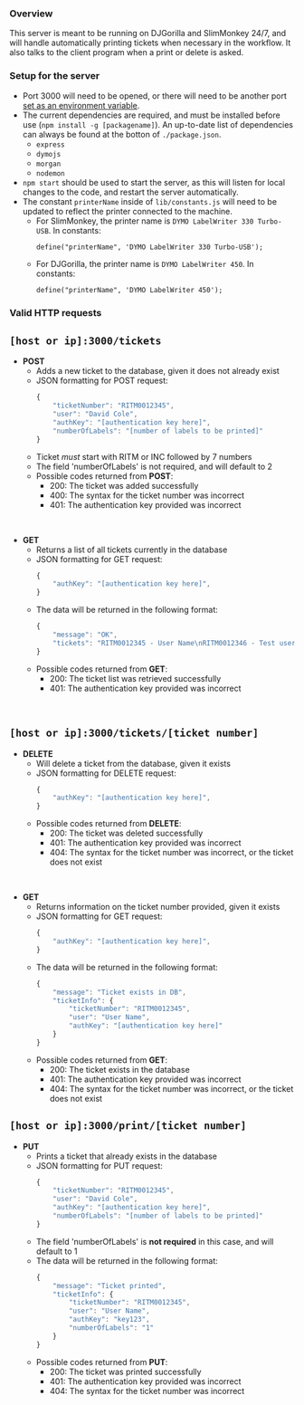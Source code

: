 ### **Overview**

This server is meant to be running on DJGorilla and SlimMonkey 24/7, and will handle automatically printing tickets when necessary in the workflow. It also talks to the client program when a print or delete is asked.

### **Setup for the server**

* Port 3000 will need to be opened, or there will need to be another port [set as an environment variable](https://stackoverflow.com/questions/13333221/how-to-change-value-of-process-env-port-in-node-js).
* The current dependencies are required, and must be installed before use (`npm install -g [packagename]`). An up-to-date list of dependencies can always be found at the botton of `./package.json`.
    * `express`
    * `dymojs`
    * `morgan`
    * `nodemon`
* `npm start` should be used to start the server, as this will listen for local changes to the code, and restart the server automatically.
* The constant `printerName` inside of `lib/constants.js` will need to be updated to reflect the printer connected to the machine.
    * For SlimMonkey, the printer name is `DYMO LabelWriter 330 Turbo-USB`. In constants: <br>
        ```
        define("printerName", 'DYMO LabelWriter 330 Turbo-USB');
        ```
    * For DJGorilla, the printer name is `DYMO LabelWriter 450`. In constants: <br>
        ```
        define("printerName", 'DYMO LabelWriter 450');
        ```

### **Valid HTTP requests**

## **`[host or ip]:3000/tickets`**

* **POST**
    * Adds a new ticket to the database, given it does not already exist
    * JSON formatting for POST request:
        ```javascript
        {
            "ticketNumber": "RITM0012345",
            "user": "David Cole",
            "authKey": "[authentication key here]",
            "numberOfLabels": "[number of labels to be printed]"
        }
        ```
    * Ticket _must_ start with RITM or INC followed by 7 numbers
    * The field 'numberOfLabels' is not required, and will default to 2
    * Possible codes returned from **POST**:
        * 200: The ticket was added successfully
        * 400: The syntax for the ticket number was incorrect
        * 401: The authentication key provided was incorrect
<br>

* **GET**
    * Returns a list of all tickets currently in the database
    * JSON formatting for GET request:
        ```javascript
        {
            "authKey": "[authentication key here]",
        }
        ```
    * The data will be returned in the following format:
        ```javascript
        {
            "message": "OK",
            "tickets": "RITM0012345 - User Name\nRITM0012346 - Test user\n"
        }
        ```
    * Possible codes returned from **GET**:
        * 200: The ticket list was retrieved successfully
        * 401: The authentication key provided was incorrect
<br>

## **`[host or ip]:3000/tickets/[ticket number]`**

* **DELETE**
    * Will delete a ticket from the database, given it exists
    * JSON formatting for DELETE request:
        ```javascript
        {
            "authKey": "[authentication key here]",
        }
        ```
    * Possible codes returned from **DELETE**:
        * 200: The ticket was deleted successfully
        * 401: The authentication key provided was incorrect
        * 404: The syntax for the ticket number was incorrect, or the ticket does not exist
<br>

* **GET**
    * Returns information on the ticket number provided, given it exists
    * JSON formatting for GET request:
        ```javascript
        {
            "authKey": "[authentication key here]",
        }
        ```
    * The data will be returned in the following format:
        ```javascript
        {
            "message": "Ticket exists in DB",
            "ticketInfo": {
                "ticketNumber": "RITM0012345",
                "user": "User Name",
                "authKey": "[authentication key here]"
            }
        }
        ```
    * Possible codes returned from **GET**:
        * 200: The ticket exists in the database
        * 401: The authentication key provided was incorrect
        * 404: The syntax for the ticket number was incorrect, or the ticket does not exist

## **`[host or ip]:3000/print/[ticket number]`**

* **PUT**
    * Prints a ticket that already exists in the database
    * JSON formatting for PUT request:
        ```javascript
        {
            "ticketNumber": "RITM0012345",
            "user": "David Cole",
            "authKey": "[authentication key here]",
            "numberOfLabels": "[number of labels to be printed]"
        }
        ```
    * The field 'numberOfLabels' is **not required** in this case, and will default to 1
    * The data will be returned in the following format:
        ```javascript
        {
            "message": "Ticket printed",
            "ticketInfo": {
                "ticketNumber": "RITM0012345",
                "user": "User Name",
                "authKey": "key123",
                "numberOfLabels": "1"
            }
        }
        ```
    * Possible codes returned from **PUT**:
        * 200: The ticket was printed successfully
        * 401: The authentication key provided was incorrect
        * 404: The syntax for the ticket number was incorrect
    

    
